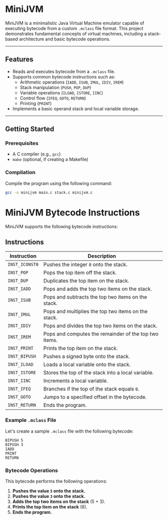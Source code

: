 # MiniJVM

MiniJVM is a minimalistic Java Virtual Machine emulator capable of executing bytecode from a custom `.mclass` file format. This project demonstrates fundamental concepts of virtual machines, including a stack-based architecture and basic bytecode operations.

---

## Features

- Reads and executes bytecode from a `.mclass` file.
- Supports common bytecode instructions such as:
  - Arithmetic operations (`IADD`, `ISUB`, `IMUL`, `IDIV`, `IREM`)
  - Stack manipulation (`PUSH`, `POP`, `DUP`)
  - Variable operations (`ILOAD`, `ISTORE`, `IINC`)
  - Control flow (`IFEQ`, `GOTO`, `RETURN`)
  - Printing (`PRINT`)
- Implements a basic operand stack and local variable storage.

---

## Getting Started

### Prerequisites

- A C compiler (e.g., `gcc`)
- `make` (optional, if creating a Makefile)

### Compilation

Compile the program using the following command:

```bash
gcc -o minijvm main.c stack.c minijvm.c
```

# MiniJVM Bytecode Instructions

MiniJVM supports the following bytecode instructions:

## Instructions

| Instruction  | Description                                                     |
|--------------|-----------------------------------------------------------------|
| `INST_ICONST0` | Pushes the integer `0` onto the stack.                          |
| `INST_POP`     | Pops the top item off the stack.                                |
| `INST_DUP`     | Duplicates the top item on the stack.                           |
| `INST_IADD`    | Pops and adds the top two items on the stack.                   |
| `INST_ISUB`    | Pops and subtracts the top two items on the stack.              |
| `INST_IMUL`    | Pops and multiplies the top two items on the stack.             |
| `INST_IDIV`    | Pops and divides the top two items on the stack.                |
| `INST_IREM`    | Pops and computes the remainder of the top two items.           |
| `INST_PRINT`   | Prints the top item on the stack.                               |
| `INST_BIPUSH`  | Pushes a signed byte onto the stack.                            |
| `INST_ILOAD`   | Loads a local variable onto the stack.                          |
| `INST_ISTORE`  | Stores the top of the stack into a local variable.              |
| `INST_IINC`    | Increments a local variable.                                   |
| `INST_IFEQ`    | Branches if the top of the stack equals `0`.                    |
| `INST_GOTO`    | Jumps to a specified offset in the bytecode.                    |
| `INST_RETURN`  | Ends the program.                                              |

### Example `.mclass` File

Let's create a sample `.mclass` file with the following bytecode:

```plaintext
BIPUSH 5
BIPUSH 3
IADD
PRINT
RETURN
```
### Bytecode Operations

This bytecode performs the following operations:

1. **Pushes the value `5` onto the stack.**
2. **Pushes the value `3` onto the stack.**
3. **Adds the top two items on the stack** (5 + 3).
4. **Prints the top item on the stack** (8).
5. **Ends the program.**



